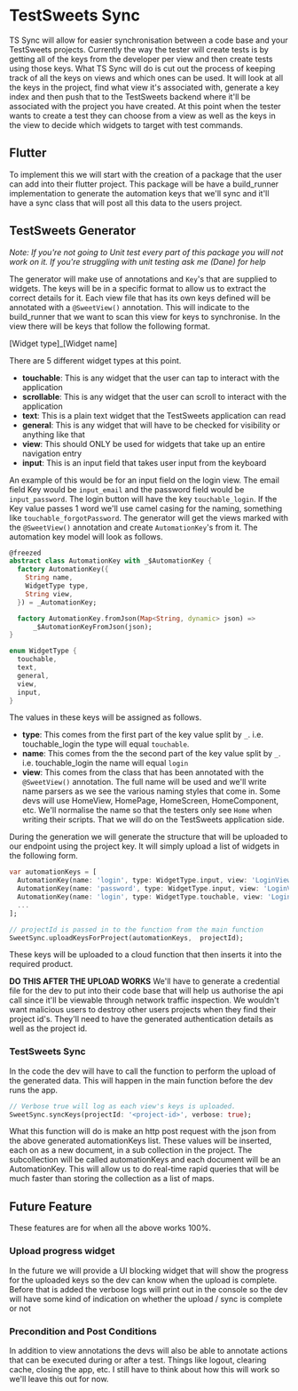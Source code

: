 # TestSweets Sync

TS Sync will allow for easier synchronisation between a code base and your TestSweets projects. Currently the way the tester will create tests is by getting all of the keys from the developer per view and then create tests using those keys. What TS Sync will do is cut out the process of keeping track of all the keys on views and which ones can be used. It will look at all the keys in the project, find what view it's associated with, generate a key index and then push that to the TestSweets backend where it'll be associated with the project you have created. At this point when the tester wants to create a test they can choose from a view as well as the keys in the view to decide which widgets to target with test commands.

## Flutter

To implement this we will start with the creation of a package that the user can add into their flutter project. This package will be have a build_runner implementation to generate the automation keys that we'll sync and it'll have a sync class that will post all this data to the users project.

## TestSweets Generator

_Note: If you're not going to Unit test every part of this package you will not work on it. If you're struggling with unit testing ask me (Dane) for help_

The generator will make use of annotations and `Key`'s that are supplied to widgets. The keys will be in a specific format to allow us to extract the correct details for it. Each view file that has its own keys defined will be annotated with a `@SweetView()` annotation. This will indicate to the build_runner that we want to scan this view for keys to synchronise. In the view there will be keys that follow the following format.

[Widget type]\_[Widget name]

There are 5 different widget types at this point.

- **touchable**: This is any widget that the user can tap to interact with the application
- **scrollable**: This is any widget that the user can scroll to interact with the application
- **text**: This is a plain text widget that the TestSweets application can read
- **general**: This is any widget that will have to be checked for visibility or anything like that
- **view**: This should ONLY be used for widgets that take up an entire navigation entry
- **input**: This is an input field that takes user input from the keyboard

An example of this would be for an input field on the login view. The email field Key would be `input_email` and the password field would be `input_password`. The login button will have the key `touchable_login`. If the Key value passes 1 word we'll use camel casing for the naming, something like `touchable_forgotPassword`. The generator will get the views marked with the `@SweetView()` annotation and create `AutomationKey`'s from it. The automation key model will look as follows.

```dart
@freezed
abstract class AutomationKey with _$AutomationKey {
  factory AutomationKey({
    String name,
    WidgetType type,
    String view,
  }) = _AutomationKey;

  factory AutomationKey.fromJson(Map<String, dynamic> json) =>
      _$AutomationKeyFromJson(json);
}

enum WidgetType {
  touchable,
  text,
  general,
  view,
  input,
}
```

The values in these keys will be assigned as follows.

- **type**: This comes from the first part of the key value split by `_`. i.e. touchable_login the type will equal `touchable`.
- **name**: This comes from the the second part of the key value split by `_`. i.e. touchable_login the name will equal `login`
- **view**: This comes from the class that has been annotated with the `@SweetView()` annotation. The full name will be used and we'll write name parsers as we see the various naming styles that come in. Some devs will use HomeView, HomePage, HomeScreen, HomeComponent, etc. We'll normalise the name so that the testers only see `Home` when writing their scripts. That we will do on the TestSweets application side.

During the generation we will generate the structure that will be uploaded to our endpoint using the project key. It will simply upload a list of widgets in the following form.

```dart
var automationKeys = [
  AutomationKey(name: 'login', type: WidgetType.input, view: 'LoginView'),
  AutomationKey(name: 'password', type: WidgetType.input, view: 'LoginView'),
  AutomationKey(name: 'login', type: WidgetType.touchable, view: 'LoginView'),
  ...
];

// projectId is passed in to the function from the main function
SweetSync.uploadKeysForProject(automationKeys,  projectId);
```

These keys will be uploaded to a cloud function that then inserts it into the required product.

**DO THIS AFTER THE UPLOAD WORKS**
We'll have to generate a credential file for the dev to put into their code base that will help us authorise the api call since it'll be viewable through network traffic inspection. We wouldn't want malicious users to destroy other users projects when they find their project id's. They'll need to have the generated authentication details as well as the project id.

### TestSweets Sync

In the code the dev will have to call the function to perform the upload of the generated data. This will happen in the main function before the dev runs the app.

```dart
// Verbose true will log as each view's keys is uploaded.
SweetSync.syncKeys(projectId: '<project-id>', verbose: true);
```

What this function will do is make an http post request with the json from the above generated automationKeys list. These values will be inserted, each on as a new document, in a sub collection in the project. The subcollection will be called automationKeys and each document will be an AutomationKey. This will allow us to do real-time rapid queries that will be much faster than storing the collection as a list of maps.

## Future Feature

These features are for when all the above works 100%.

### Upload progress widget

In the future we will provide a UI blocking widget that will show the progress for the uploaded keys so the dev can know when the upload is complete. Before that is added the verbose logs will print out in the console so the dev will have some kind of indication on whether the upload / sync is complete or not

### Precondition and Post Conditions

In addition to view annotations the devs will also be able to annotate actions that can be executed during or after a test. Things like logout, clearing cache, closing the app, etc. I still have to think about how this will work so we'll leave this out for now.
